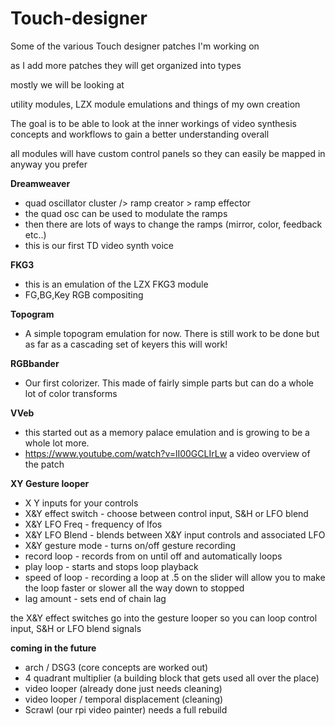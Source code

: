 # Touch-designer
Some of the various Touch designer patches I'm working on


as I add more patches they will get organized into types


mostly we will be looking at 

utility modules, 
LZX module emulations and 
things of my own creation


The goal is to be able to look at the inner workings of video synthesis concepts and workflows to gain a better understanding overall

all modules will have custom control panels so they can easily be mapped in anyway you prefer



**Dreamweaver**
* quad oscillator cluster /> ramp creator > ramp effector
* the quad osc can be used to modulate the ramps 
* then there are lots of ways to change the ramps (mirror, color, feedback etc..)
* this is our first TD video synth voice


**FKG3**
* this is an emulation of the LZX FKG3 module
* FG,BG,Key RGB compositing



**Topogram**
* A simple topogram emulation for now. There is still work to be done but as far as a cascading set of keyers this will work!


**RGBbander**
* Our first colorizer. This made of fairly simple parts but can do a whole lot of color transforms

**VVeb**
* this started out as a memory palace emulation and is growing to be a whole lot more.
* https://www.youtube.com/watch?v=lI00GCLIrLw a video overview of the patch

**XY Gesture looper**

* X Y inputs for your controls 
* X&Y effect switch - choose between control input, S&H or LFO blend
* X&Y LFO Freq - frequency of lfos
* X&Y LFO Blend - blends between X&Y input controls and associated LFO
* X&Y gesture mode - turns on/off gesture recording
* record loop - records from on until off and automatically loops
* play loop - starts and stops loop playback 
* speed of loop  - recording a loop at .5 on the slider will allow you to make the loop faster or slower all the way down to stopped
* lag amount - sets end of chain lag


the X&Y effect switches go into the gesture looper so you can loop control input, S&H or LFO blend signals





**coming in the future**

* arch / DSG3 (core concepts are worked out)
* 4 quadrant multiplier (a building block that gets used all over the place)
* video looper (already done just needs cleaning)
* video looper / temporal displacement (cleaning)
* Scrawl (our rpi video painter) needs a full rebuild
